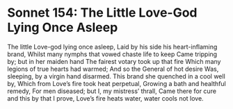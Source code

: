 # Sonnet 154: The Little Love-God Lying Once Asleep

The little Love-god lying once asleep,
Laid by his side his heart-inflaming brand,
Whilst many nymphs that vowed chaste life to keep
Came tripping by; but in her maiden hand
The fairest votary took up that fire
Which many legions of true hearts had warmed;
And so the General of hot desire
Was, sleeping, by a virgin hand disarmed.
This brand she quenched in a cool well by,
Which from Love’s fire took heat perpetual,
Growing a bath and healthful remedy,
For men diseased; but I, my mistress’ thrall,
Came there for cure and this by that I prove,
Love’s fire heats water, water cools not love.